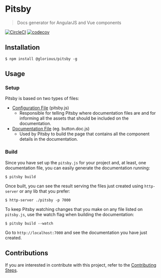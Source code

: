 # Pitsby
> Docs generator for AngularJS and Vue components

[![CircleCI](https://circleci.com/gh/glorious-codes/glorious-pitsby/tree/master.svg?style=svg)](https://circleci.com/gh/glorious-codes/glorious-pitsby/tree/master)
[![codecov](https://codecov.io/gh/glorious-codes/glorious-pitsby/branch/master/graph/badge.svg)](https://codecov.io/gh/glorious-codes/glorious-pitsby)

## Installation

```
$ npm install @glorious/pitsby -g
```

## Usage

### Setup

Pitsby is based on two types of files:

- [Configuration File](https://github.com/glorious-codes/glorious-pitsby/blob/master/docs/configuration.md) (pitsby.js)
  - Responsible for telling Pitsby where documentation files are and for informing all the assets that should be included on the documentation.
- [Documentation File](https://github.com/glorious-codes/glorious-pitsby/blob/master/docs/documentation.md) (eg. button.doc.js)
  - Used by Pitsby to build the page that contains all the component details in the documentation.

### Build

Since you have set up the `pitsby.js` for your project and, at least, one documentation file, you can easily generate the documentation running:
```
$ pitsby build
```

Once built, you can see the result serving the files just created using `http-server` or any lib that you prefer:
```
$ http-server ./pitsby -p 7000
```

To keep Pitsby watching changes that you make on any file listed on `pitsby.js`, use the watch flag when building the documentation:
```
$ pitsby build --watch
```

Go to `http://localhost:7000` and see the documentation you have just created.

## Contributions

If you are interested in contribute with this project, refer to the [Contributing Steps](https://github.com/glorious-codes/glorious-pitsby/blob/master/docs/contributing.md).
